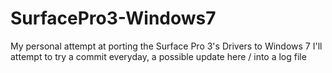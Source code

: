 # SurfacePro3-Windows7
My personal attempt at porting the Surface Pro 3's Drivers to Windows 7 
I'll attempt to try a commit everyday, a possible update here / into a log file
